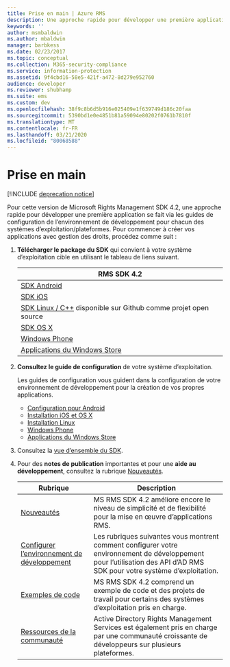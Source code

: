 ```yaml
---
title: Prise en main | Azure RMS
description: Une approche rapide pour développer une première application se fait via les guides de configuration de l’environnement de développement pour chacun des systèmes d’exploitation/plateformes.
keywords: ''
author: msmbaldwin
ms.author: mbaldwin
manager: barbkess
ms.date: 02/23/2017
ms.topic: conceptual
ms.collection: M365-security-compliance
ms.service: information-protection
ms.assetid: 9f4cbd16-58e5-421f-a472-8d279e952760
audience: developer
ms.reviewer: shubhamp
ms.suite: ems
ms.custom: dev
ms.openlocfilehash: 38f9c8b6d5b916e025409e1f639749d186c20faa
ms.sourcegitcommit: 5390bd1e0e4851b81a59094e80202f0761b7810f
ms.translationtype: MT
ms.contentlocale: fr-FR
ms.lasthandoff: 03/21/2020
ms.locfileid: "80068588"
---
```

# <a name="get-started"></a>Prise en main

[!INCLUDE [deprecation notice](../includes/deprecation-warning.md)]

Pour cette version de Microsoft Rights Management SDK 4.2, une approche rapide pour développer une première application se fait via les guides de configuration de l’environnement de développement pour chacun des systèmes d’exploitation/plateformes. Pour commencer à créer vos applications avec gestion des droits, procédez comme suit :

1. **Télécharger le package du SDK** qui convient à votre système d’exploitation cible en utilisant le tableau de liens suivant.


   |                                                 RMS SDK 4.2                                                 |
   |-------------------------------------------------------------------------------------------------------------|
   |                       [SDK Android](https://go.microsoft.com/fwlink/p/?LinkId=404271)                       |
   |                         [SDK iOS](https://go.microsoft.com/fwlink/p/?LinkId=404272)                         |
   | [SDK Linux / C++](https://github.com/AzureAD/rms-sdk-for-cpp) disponible sur Github comme projet open source |
   |                        [SDK OS X](https://go.microsoft.com/fwlink/p/?LinkId=404273)                         |
   |                      [Windows Phone](https://go.microsoft.com/fwlink/p/?LinkId=524758)                      |
   |               [Applications du Windows Store](https://go.microsoft.com/fwlink/p/?LinkID=526163)                |


2. **Consultez le guide de configuration** de votre système d’exploitation.

   Les guides de configuration vous guident dans la configuration de votre environnement de développement pour la création de vos propres applications.
   - [Configuration pour Android](android-sdk.md)
   - [Installation iOS et OS X](ios-sdk.md)          
   - [Installation Linux](linux-setup.md)              
   - [Windows Phone](windows-phone-apps.md)     
   - [Applications du Windows Store](winrt-sdk.md)

3. Consultez la [vue d’ensemble du SDK](api-reference-4-2.md).
4. Pour des **notes de publication** importantes et pour une **aide au développement**, consultez la rubrique [Nouveautés](release-notes.md).

   |Rubrique|Description|
   |-----|-----------|
   |[Nouveautés](release-notes.md)|MS RMS SDK 4.2 améliore encore le niveau de simplicité et de flexibilité pour la mise en œuvre d’applications RMS.|
   |[Configurer l’environnement de développement](setup-developer-environment.md)|Les rubriques suivantes vous montrent comment configurer votre environnement de développement pour l’utilisation des API d’AD RMS SDK pour votre système d’exploitation.|
   |[Exemples de code](code-examples.md)|MS RMS SDK 4.2 comprend un exemple de code et des projets de travail pour certains des systèmes d’exploitation pris en charge.|
   |[Ressources de la communauté](community-resources.md)|Active Directory Rights Management Services est également pris en charge par une communauté croissante de développeurs sur plusieurs plateformes.|
